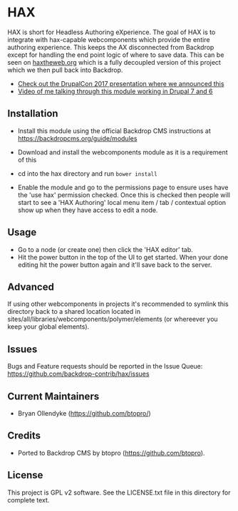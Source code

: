 HAX
======================
HAX is short for Headless Authoring eXperience. The goal of HAX is to integrate with
hax-capable webcomponents which provide the entire authoring experience. This keeps the
AX disconnected from Backdrop except for handling the end point logic of where to save data.
This can be seen on [haxtheweb.org](https://haxtheweb.org/) which is a fully decoupled version
of this project which we then pull back into Backdrop.

- [Check out the DrupalCon 2017 presentation where we announced this](https://www.youtube.com/watch?v=dGi8n1LAQbg)
- [Video of me talking through this module working in Drupal 7 and 6](https://www.youtube.com/watch?v=8rOf6tb8Ls4)

Installation
------------
- Install this module using the official Backdrop CMS instructions at
  https://backdropcms.org/guide/modules

- Download and install the webcomponents module as it is a requirement of this

- cd into the hax directory and run `bower install`

- Enable the module and go to the permissions page to ensure uses have the 'use hax' permission checked. Once this is checked then people will start to see a 'HAX Authoring' local menu item / tab / contextual option show up when they have access to edit a node.

Usage
-----
- Go to a node (or create one) then click the 'HAX editor' tab.
- Hit the power button in the top of the UI to get started. When your done editing hit the power button again and it'll save back to the server.

Advanced
--------
If using other webcomponents in projects it's recommended to symlink this directory back to a shared location located in sites/all/libraries/webcomponents/polymer/elements (or whereever you keep your global elements).

Issues
------

Bugs and Feature requests should be reported in the Issue Queue:
https://github.com/backdrop-contrib/hax/issues

Current Maintainers
-------------------

- Bryan Ollendyke (https://github.com/btopro/)

Credits
-------

- Ported to Backdrop CMS by btopro (https://github.com/btopro).

License
-------

This project is GPL v2 software. See the LICENSE.txt file in this directory for
complete text.
